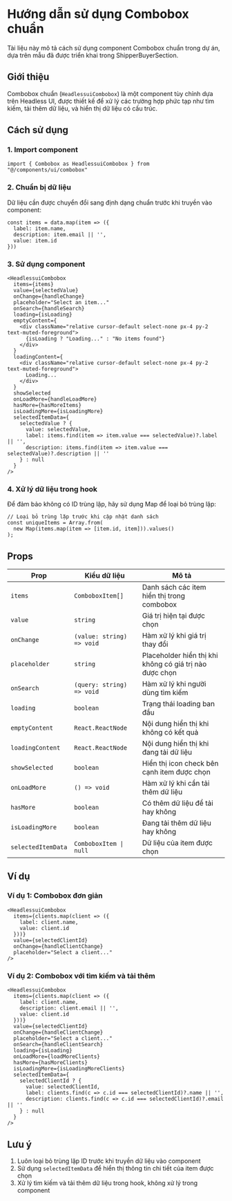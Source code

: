 # Hướng dẫn sử dụng Combobox chuẩn

Tài liệu này mô tả cách sử dụng component Combobox chuẩn trong dự án, dựa trên mẫu đã được triển khai trong ShipperBuyerSection.

## Giới thiệu

Combobox chuẩn (`HeadlessuiCombobox`) là một component tùy chỉnh dựa trên Headless UI, được thiết kế để xử lý các trường hợp phức tạp như tìm kiếm, tải thêm dữ liệu, và hiển thị dữ liệu có cấu trúc.

## Cách sử dụng

### 1. Import component

```tsx
import { Combobox as HeadlessuiCombobox } from "@/components/ui/combobox"
```

### 2. Chuẩn bị dữ liệu

Dữ liệu cần được chuyển đổi sang định dạng chuẩn trước khi truyền vào component:

```tsx
const items = data.map(item => ({
  label: item.name,
  description: item.email || '',
  value: item.id
}))
```

### 3. Sử dụng component

```tsx
<HeadlessuiCombobox
  items={items}
  value={selectedValue}
  onChange={handleChange}
  placeholder="Select an item..."
  onSearch={handleSearch}
  loading={isLoading}
  emptyContent={
    <div className="relative cursor-default select-none px-4 py-2 text-muted-foreground">
      {isLoading ? "Loading..." : "No items found"}
    </div>
  }
  loadingContent={
    <div className="relative cursor-default select-none px-4 py-2 text-muted-foreground">
      Loading...
    </div>
  }
  showSelected
  onLoadMore={handleLoadMore}
  hasMore={hasMoreItems}
  isLoadingMore={isLoadingMore}
  selectedItemData={
    selectedValue ? {
      value: selectedValue,
      label: items.find(item => item.value === selectedValue)?.label || '',
      description: items.find(item => item.value === selectedValue)?.description || ''
    } : null
  }
/>
```

### 4. Xử lý dữ liệu trong hook

Để đảm bảo không có ID trùng lặp, hãy sử dụng Map để loại bỏ trùng lặp:

```tsx
// Loại bỏ trùng lặp trước khi cập nhật danh sách
const uniqueItems = Array.from(
  new Map(items.map(item => [item.id, item])).values()
);
```

## Props

| Prop | Kiểu dữ liệu | Mô tả |
|------|--------------|-------|
| `items` | `ComboboxItem[]` | Danh sách các item hiển thị trong combobox |
| `value` | `string` | Giá trị hiện tại được chọn |
| `onChange` | `(value: string) => void` | Hàm xử lý khi giá trị thay đổi |
| `placeholder` | `string` | Placeholder hiển thị khi không có giá trị nào được chọn |
| `onSearch` | `(query: string) => void` | Hàm xử lý khi người dùng tìm kiếm |
| `loading` | `boolean` | Trạng thái loading ban đầu |
| `emptyContent` | `React.ReactNode` | Nội dung hiển thị khi không có kết quả |
| `loadingContent` | `React.ReactNode` | Nội dung hiển thị khi đang tải dữ liệu |
| `showSelected` | `boolean` | Hiển thị icon check bên cạnh item được chọn |
| `onLoadMore` | `() => void` | Hàm xử lý khi cần tải thêm dữ liệu |
| `hasMore` | `boolean` | Có thêm dữ liệu để tải hay không |
| `isLoadingMore` | `boolean` | Đang tải thêm dữ liệu hay không |
| `selectedItemData` | `ComboboxItem \| null` | Dữ liệu của item được chọn |

## Ví dụ

### Ví dụ 1: Combobox đơn giản

```tsx
<HeadlessuiCombobox
  items={clients.map(client => ({
    label: client.name,
    value: client.id
  }))}
  value={selectedClientId}
  onChange={handleClientChange}
  placeholder="Select a client..."
/>
```

### Ví dụ 2: Combobox với tìm kiếm và tải thêm

```tsx
<HeadlessuiCombobox
  items={clients.map(client => ({
    label: client.name,
    description: client.email || '',
    value: client.id
  }))}
  value={selectedClientId}
  onChange={handleClientChange}
  placeholder="Select a client..."
  onSearch={handleClientSearch}
  loading={isLoading}
  onLoadMore={loadMoreClients}
  hasMore={hasMoreClients}
  isLoadingMore={isLoadingMoreClients}
  selectedItemData={
    selectedClientId ? {
      value: selectedClientId,
      label: clients.find(c => c.id === selectedClientId)?.name || '',
      description: clients.find(c => c.id === selectedClientId)?.email || ''
    } : null
  }
/>
```

## Lưu ý

1. Luôn loại bỏ trùng lặp ID trước khi truyền dữ liệu vào component
2. Sử dụng `selectedItemData` để hiển thị thông tin chi tiết của item được chọn
3. Xử lý tìm kiếm và tải thêm dữ liệu trong hook, không xử lý trong component

